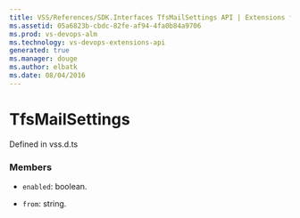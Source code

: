 ```yaml
---
title: VSS/References/SDK.Interfaces TfsMailSettings API | Extensions for Visual Studio Team Services
ms.assetid: 05a6823b-cbdc-82fe-af94-4fa0b84a9706
ms.prod: vs-devops-alm
ms.technology: vs-devops-extensions-api
generated: true
ms.manager: douge
ms.author: elbatk
ms.date: 08/04/2016
---
```


# TfsMailSettings

Defined in vss.d.ts



### Members

* `enabled`: boolean. 

* `from`: string. 

